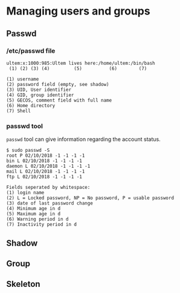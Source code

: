 # Managing users and groups

## Passwd

### /etc/passwd file

```
ultem:x:1000:985:Ultem lives here:/home/ultem:/bin/bash
 (1) (2) (3) (4)         (5)          (6)        (7)

(1) username
(2) password field (empty, see shadow)
(3) UID, User identifier
(4) GID, group identifier
(5) GECOS, comment field with full name
(6) Home directory
(7) Shell

```

### passwd tool

`passwd` tool can give information regarding the account status.

```
$ sudo passwd -S
root P 02/10/2018 -1 -1 -1 -1
bin L 02/10/2018 -1 -1 -1 -1
daemon L 02/10/2018 -1 -1 -1 -1
mail L 02/10/2018 -1 -1 -1 -1
ftp L 02/10/2018 -1 -1 -1 -1

Fields seperated by whitespace:
(1) login name
(2) L = Locked password, NP = No password, P = usable password
(3) date of last password change
(4) Minimum age in d
(5) Maximum age in d
(6) Warning period in d
(7) Inactivity period in d
```
## Shadow

## Group

## Skeleton
